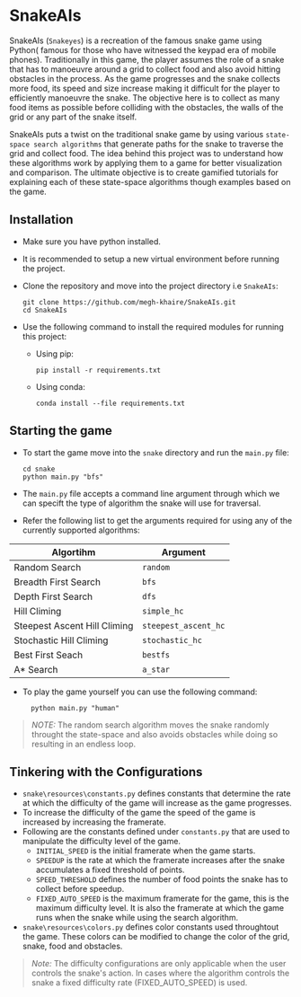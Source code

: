 # SnakeAIs

SnakeAIs (`Snakeyes`) is a recreation of the famous snake game using Python( famous for those who have witnessed the keypad era of mobile phones).
Traditionally in this game, the player assumes the role of a snake that has to manoeuvre around a grid to collect food and also avoid hitting obstacles in the process.
As the game progresses and the snake collects more food, its speed and size increase making it difficult for the player to efficiently manoeuvre the snake.
The objective here is to collect as many food items as possible before colliding with the obstacles, the walls of the grid or any part of the snake itself.

SnakeAIs puts a twist on the traditional snake game by using various `state-space search algorithms` that generate paths for the snake to traverse the grid and collect food.
The idea behind this project was to understand how these algorithms work by applying them to a game for better visualization and comparison.
The ultimate objective is to create gamified tutorials for explaining each of these state-space algorithms though examples based on the game.

## Installation

- Make sure you have python installed.
- It is recommended to setup a new virtual environment before running the    project.
- Clone the repository and move into the project directory i.e `SnakeAIs`:

      git clone https://github.com/megh-khaire/SnakeAIs.git
      cd SnakeAIs


- Use the following command to install the required modules for running this project:
    - Using pip:

          pip install -r requirements.txt
    - Using conda:

          conda install --file requirements.txt


## Starting the game

- To start the game move into the `snake` directory and run the `main.py` file:

      cd snake
      python main.py "bfs"
- The `main.py` file accepts a command line argument through which we can specift the type of algorithm the snake will use for traversal.
- Refer the following list to get the arguments required for using any of the currently supported algorithms:

<center>

| Algortihm | Argument |
| --------------- | --------------- |
| Random Search | `random` |
| Breadth First Search | `bfs` |
| Depth First Search | `dfs` |
| Hill Climing | `simple_hc` |
| Steepest Ascent Hill Climing | `steepest_ascent_hc` |
| Stochastic Hill Climing | `stochastic_hc` |
| Best First Seach | `bestfs` |
| A* Search | `a_star` |

</center>

- To play the game yourself you can use the following command:

        python main.py "human"

> _NOTE:_ The random search algorithm moves the snake randomly throught the state-space and also avoids obstacles while doing so resulting in an endless loop.

## Tinkering with the Configurations

- `snake\resources\constants.py` defines constants that determine the rate at which the difficulty of the game will increase as the game progresses.
- To increase the difficulty of the game the speed of the game is increased by increasing the framerate.
- Following are the constants defined under `constants.py` that are used to manipulate the difficulty level of the game.
  - `INITIAL_SPEED` is the initial framerate when the game starts.
  - `SPEEDUP` is the rate at which the framerate increases after the snake accumulates a fixed threshold of points.
  - `SPEED_THRESHOLD` defines the number of food points the snake has to collect before speedup.
  - `FIXED_AUTO_SPEED` is the maximum framerate for the game, this is the maximum difficulty level.
  It is also the framerate at which the game runs when the snake while using the search algorithm.
- `snake\resources\colors.py` defines color constants used throughtout the game. These colors can be modified to change the color of the grid, snake, food and obstacles.

> _Note:_ The difficulty configurations are only applicable when the user controls the snake's action.
          In cases where the algorithm controls the snake a fixed difficulty rate (FIXED_AUTO_SPEED) is used.